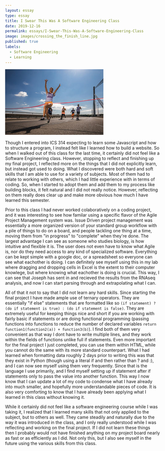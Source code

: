 ```yaml
---
layout: essay
type: essay
title: I Swear This Was A Software Engineering Class
date: 2019-12-16
permalink: essays/I-Swear-This-Was-A-Software-Engineering-Class
image: images/crossing_the_finish_line.jpg
published: true
labels:
  - Software Engineering
  - Learning
---
```

<img class="ui tiny left circular floated image" src="../images/crossing_the_finish_line.jpg">

Though I entered into ICS 314 expecting to learn some Javascript and how to structure a program, I instead felt like I learned how to build a website. So when I walked out of this class for the last time, it certainly did not feel like a Software Engineering class. However, stopping to reflect and finishing up my final project, I reflected more on the things that I did not explicitly learn, but instead got used to doing. What I discovered were both hard and soft skills that I am able to use for a variety of subjects. Most of them had to relate to working with others, which I had little experience with in terms of coding. So, when I started to adopt them and add them to my process like building blocks, it felt natural and I did not really notice. However, reflecting on them really does clear up and make more obvious how much I have learned this semester.

Prior to this class I had never worked colaboratively on a coding project, and it was interesting to see how familar using a specific flavor of the Agile Project Management system was. Issue Driven project management was essentially a more organized version of your standard group workflow with a pile of things to do on a board, and people tackling one thing at a time, moving them from "in progress" to "complete" when they're done. The largest advantage I can see as someone who studies biology, is how intuitive and flexible it is. The user does not even have to know what Agile is, nor do they need access to any kind of specialized software. Everything can be kept simple with a google doc, or a spreadsheet so everyone can see what eachother is doing. I can definitely see myself using this in my lab where dragging and dropping cells in Excel is the extent to their computer knowlege, but where knowing what eachother is doing is crucial. This way, I can see that Joseph has sent in and recieved the results from the RNAseq analysis, and now I can start parsing through and extrapolating what I can.

All of that it not to say that I did not learn any hard skills. Since starting the final project I have made ample use of ternary operators. They are essentially "if else" statements that are formatted like so `(if statement) ? (do if statement is true) : (do if statement is false)`. They are extremely useful for keeping things nice and short if you are working with fairly basic if statements or are doing functional programming (passing functions into functions to reduce the number of declared variables `return function1(function2(a)) + function3(b)`). I find both of them very convenient as that way I dont have to write multiple lines, and they work within the fields of functions unlike full if statements. Even more important for the final project I just completed, you can use them within HTML, while you cannot do the same with its more standard counterpart. What I had learned when formatting data roughly 2 days prior to writing this was that they exist in Python (though using a literal if and then rather than ? and :), and I can now see myself using them very frequently. Since that is the language I use primarily, and I find myself setting up if statement after if statements only to pass the value into another function. This way I now know that I can update a lot of my code to condense what I have already into much smaller, and hopefully more understandable pieces of code. It is also very comforting to know that I have already been applying what I learned in this class without knowing it.

While it certainly did not feel like a software engineering course while I was taking it, I realized that I learned many skills that not only applied to the subject, but to others as well. They came steadily and naturally due to the way it was introduced in the class, and I only really understood while I was reflecting and working on the final project. If I did not learn these things then I probably would not have finished anything on my project board nearly as fast or as efficiently as I did. Not only this, but I also see myself in the future using the various skills from this class.